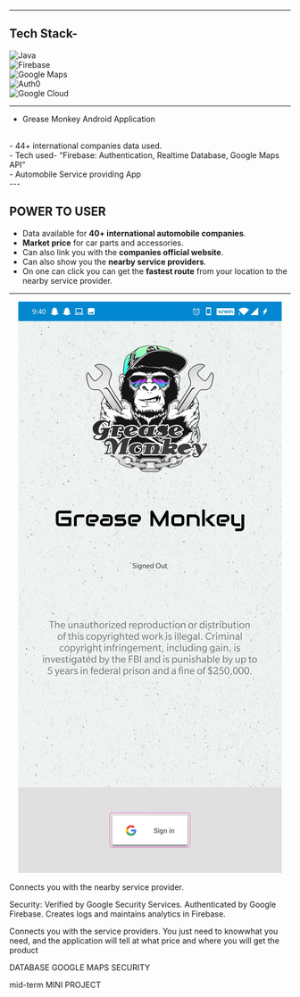 <!---
<div align="center">
  <h1>Grease Monkey</h1>
  <img src="images/launch.jpg" />
</div>
--->
---
## Tech Stack-

![Java](https://img.shields.io/static/v1?style=for-the-badge&message=Java&color=007396&logo=Java&logoColor=FFFFFF&label=)
<br/>
![Firebase](https://img.shields.io/static/v1?style=for-the-badge&message=Firebase&color=222222&logo=Firebase&logoColor=FFCA28&label=)
<br/>
![Google Maps](https://img.shields.io/static/v1?style=for-the-badge&message=Google+Maps&color=4285F4&logo=Google+Maps&logoColor=FFFFFF&label=)
<br/>
![Auth0](https://img.shields.io/static/v1?style=for-the-badge&message=Firebase-&nbsp;authentication&color=EB5424&logo=Auth0&logoColor=FFFFFF&label=)
<br/>
![Google Cloud](https://img.shields.io/static/v1?style=for-the-badge&message=Firebase-&nbsp;Realtime&nbsp;database&color=222222&logo=Google+Cloud&logoColor=FFFFFF&label=)

---

- Grease Monkey Android Application
<br/>
- 44+ international companies data used.
<br/>
- Tech used- “Firebase: Authentication, Realtime Database, Google Maps API”
<br/>
- Automobile Service providing App
<br/>
---

## POWER TO USER
* Data available for **40+ international automobile companies**.
* **Market price** for car parts and accessories.
* Can also link you with the **companies official website**.
* Can also show you the **nearby service providers**.
* On one can click you can get the **fastest route** from your location to the nearby service provider.
---
    
</div>
<div align="center">
  <img src="images/auth.jpg">
</div>

Connects you with the nearby service provider.

Security:
Verified by Google Security Services.
Authenticated by Google Firebase.
Creates logs and maintains analytics in Firebase.

Connects you with the service providers.
You just need to knowwhat you need, and the application will tell at what price and where you will get the product

DATABASE
GOOGLE MAPS
SECURITY

mid-term MINI PROJECT